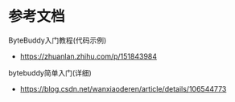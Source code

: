 # 参考文档
ByteBuddy入门教程(代码示例)
- https://zhuanlan.zhihu.com/p/151843984

bytebuddy简单入门(详细)
- https://blog.csdn.net/wanxiaoderen/article/details/106544773


